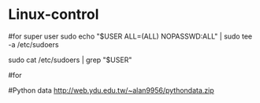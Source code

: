 # Linux-control

#for super user
sudo echo "$USER ALL=(ALL) NOPASSWD:ALL" | sudo tee -a /etc/sudoers

sudo cat /etc/sudoers | grep "$USER"

#for 

#Python data
http://web.ydu.edu.tw/~alan9956/pythondata.zip
